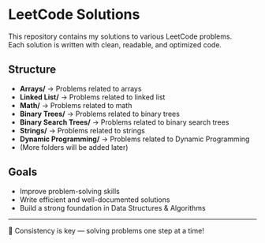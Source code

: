 # LeetCode Solutions

This repository contains my solutions to various LeetCode problems.  
Each solution is written with clean, readable, and optimized code.

## Structure
- **Arrays/** → Problems related to arrays
- **Linked List/** → Problems related to linked list
- **Math/** → Problems related to math
- **Binary Trees/** → Problems related to binary trees
- **Binary Search Trees/** → Problems related to binary search trees
- **Strings/** → Problems related to strings
- **Dynamic Programming/** → Problems related to Dynamic Programming
- (More folders will be added later)

## Goals
- Improve problem-solving skills  
- Write efficient and well-documented solutions  
- Build a strong foundation in Data Structures & Algorithms  

---
🚀 Consistency is key — solving problems one step at a time!
